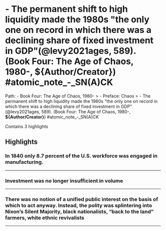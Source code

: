 # - The permanent shift to high liquidity made the 1980s "the only one on record in which there was a declining share of fixed investment in GDP"(@levy2021ages, 589). (Book Four: The Age of Chaos, 1980-, __${Author/Creator}__) #atomic_note_-_SN(A)CK

Path: - Book Four: The Age of Chaos, 1980- > - Preface: Chaos > - The permanent shift to high liquidity made the 1980s "the only one on record in which there was a declining share of fixed investment in GDP"(@levy2021ages, 589). (Book Four: The Age of Chaos, 1980-, __${Author/Creator}__) #atomic_note_-_SN(A)CK

Contains 3 highlights

## Highlights

### In 1840 only 8.7 percent of the U.S. workforce was engaged in manufacturing.  
---

### Investment was no longer insufficient in volume  
---

### There was no notion of a unified public interest on the basis of which to act anyway. Instead, the polity was splintering into Nixon’s Silent Majority, black nationalists, “back to the land” farmers, white ethnic revivalists  
---


